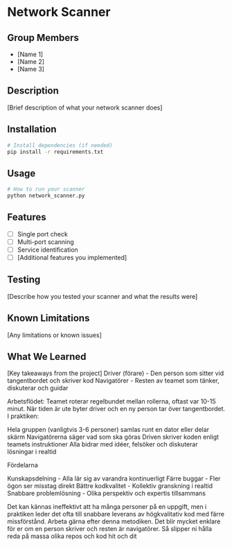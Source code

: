 # Network Scanner

## Group Members
- [Name 1]
- [Name 2]
- [Name 3]

## Description
[Brief description of what your network scanner does]

## Installation
```bash
# Install dependencies (if needed)
pip install -r requirements.txt
```

## Usage
```bash
# How to run your scanner
python network_scanner.py
```

## Features
- [ ] Single port check
- [ ] Multi-port scanning
- [ ] Service identification
- [ ] [Additional features you implemented]

## Testing
[Describe how you tested your scanner and what the results were]

## Known Limitations
[Any limitations or known issues]

## What We Learned
[Key takeaways from the project]
Driver (förare) - Den person som sitter vid tangentbordet och skriver kod
Navigatörer - Resten av teamet som tänker, diskuterar och guidar

Arbetsflödet:
Teamet roterar regelbundet mellan rollerna, oftast var 10-15 minut. När tiden är ute byter driver och en ny person tar över tangentbordet.
I praktiken:

Hela gruppen (vanligtvis 3-6 personer) samlas runt en dator eller delar skärm
Navigatörerna säger vad som ska göras
Driven skriver koden enligt teamets instruktioner
Alla bidrar med idéer, felsöker och diskuterar lösningar i realtid

Fördelarna

Kunskapsdelning - Alla lär sig av varandra kontinuerligt
Färre buggar - Fler ögon ser misstag direkt
Bättre kodkvalitet - Kollektiv granskning i realtid
Snabbare problemlösning - Olika perspektiv och expertis tillsammans

Det kan kännas ineffektivt att ha många personer på en uppgift, men i praktiken leder det ofta till snabbare leverans av högkvalitativ kod med färre missförstånd.
Arbeta gärna efter denna metodiken. Det blir mycket enklare för er om en person skriver och resten är navigatörer. Så slipper ni hålla reda på massa olika repos och kod hit och dit